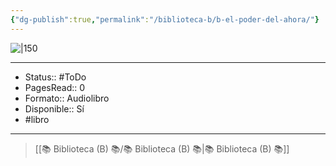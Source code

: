 ```yaml
---
{"dg-publish":true,"permalink":"/biblioteca-b/b-el-poder-del-ahora/"}
---
```



![|150](http://books.google.com/books/content?id=reSgAAAAQBAJ&printsec=frontcover&img=1&zoom=1&edge=curl&source=gbs_api)

---

- Status:: #ToDo 
- PagesRead:: 0 
- Formato:: Audiolibro
- Disponible:: Sí 
- #libro 

---

> [[📚 Biblioteca (B) 📚/📚 Biblioteca (B) 📚\|📚 Biblioteca (B) 📚]]